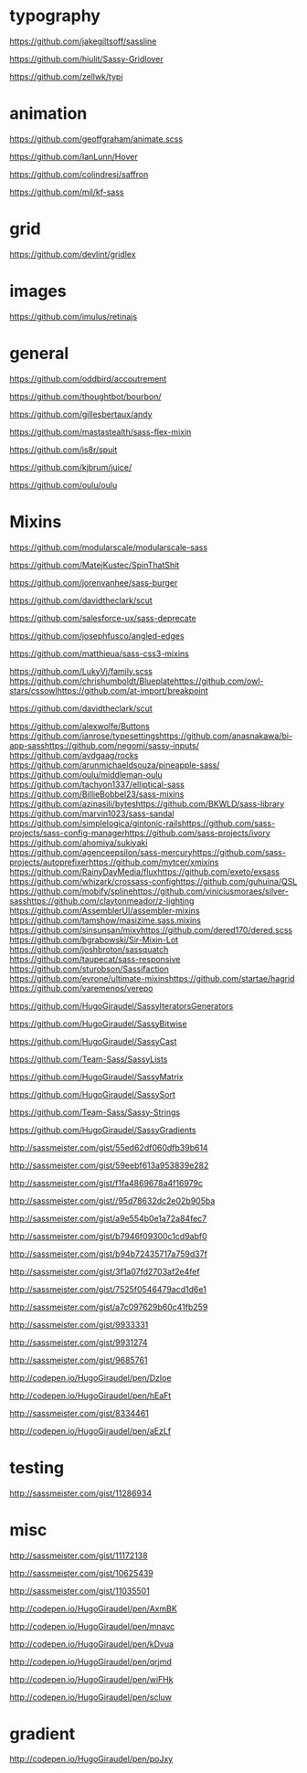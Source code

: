 # typography

https://github.com/jakegiltsoff/sassline

https://github.com/hiulit/Sassy-Gridlover

https://github.com/zellwk/typi

# animation

https://github.com/geoffgraham/animate.scss

https://github.com/IanLunn/Hover

https://github.com/colindresj/saffron

https://github.com/mil/kf-sass

# grid

https://github.com/devlint/gridlex

# images

https://github.com/imulus/retinajs

# general

https://github.com/oddbird/accoutrement

https://github.com/thoughtbot/bourbon/

https://github.com/gillesbertaux/andy

https://github.com/mastastealth/sass-flex-mixin

https://github.com/is8r/spuit

https://github.com/kjbrum/juice/

https://github.com/oulu/oulu

# Mixins

https://github.com/modularscale/modularscale-sass

https://github.com/MatejKustec/SpinThatShit

https://github.com/jorenvanhee/sass-burger


https://github.com/davidtheclark/scut

https://github.com/salesforce-ux/sass-deprecate


https://github.com/josephfusco/angled-edges

https://github.com/matthieua/sass-css3-mixins

https://github.com/LukyVj/family.scss
​
https://github.com/chrishumboldt/Blueplate
​
​
https://github.com/owl-stars/cssowl
​
https://github.com/at-import/breakpoint

https://github.com/davidtheclark/scut

https://github.com/alexwolfe/Buttons
​​
https://github.com/ianrose/typesettings
​
https://github.com/anasnakawa/bi-app-sass
​
https://github.com/negomi/sassy-inputs/
​
https://github.com/avdgaag/rocks
​
https://github.com/arunmichaeldsouza/pineapple-sass/
​
https://github.com/oulu/middleman-oulu
​
https://github.com/tachyon1337/elliptical-sass
​
https://github.com/BillieBobbel23/sass-mixins
​
https://github.com/azinasili/bytes
​
https://github.com/BKWLD/sass-library
​
https://github.com/marvin1023/sass-sandal
​​
https://github.com/simplelogica/gintonic-rails
​
https://github.com/sass-projects/sass-config-manager
​
https://github.com/sass-projects/ivory
​
https://github.com/ahomiya/sukiyaki
​
https://github.com/agenceepsilon/sass-mercury
​
https://github.com/sass-projects/autoprefixer
​
https://github.com/mytcer/xmixins
​
https://github.com/RainyDayMedia/flux
​
https://github.com/exeto/exsass
​
https://github.com/whizark/crossass-config
​
https://github.com/guhuina/QSL
​
https://github.com/mobify/spline
​
https://github.com/viniciusmoraes/silver-sass
​
https://github.com/claytonmeador/z-lighting
​
https://github.com/AssemblerUI/assembler-mixins
​
https://github.com/tamshow/masizime.sass.mixins
​
https://github.com/sinsunsan/mixy
​
https://github.com/dered170/dered.scss
​
https://github.com/bgrabowski/Sir-Mixin-Lot
​
https://github.com/joshbroton/sassquatch
​
https://github.com/taupecat/sass-responsive
​
https://github.com/sturobson/Sassifaction
​
https://github.com/evrone/ultimate-mixins
​
https://github.com/startae/hagrid
​
https://github.com/varemenos/verepo

https://github.com/HugoGiraudel/SassyIteratorsGenerators

https://github.com/HugoGiraudel/SassyBitwise

https://github.com/HugoGiraudel/SassyCast

https://github.com/Team-Sass/SassyLists

https://github.com/HugoGiraudel/SassyMatrix

https://github.com/HugoGiraudel/SassySort

https://github.com/Team-Sass/Sassy-Strings

https://github.com/HugoGiraudel/SassyGradients

http://sassmeister.com/gist/55ed62df060dfb39b614

http://sassmeister.com/gist/59eebf613a953839e282

http://sassmeister.com/gist/f1fa4869678a4f16979c

http://sassmeister.com/gist//95d78632dc2e02b905ba

http://sassmeister.com/gist/a9e554b0e1a72a84fec7

http://sassmeister.com/gist/b7946f09300c1cd9abf0

http://sassmeister.com/gist/b94b72435717a759d37f

http://sassmeister.com/gist/3f1a07fd2703af2e4fef

http://sassmeister.com/gist/7525f0546479acd1d6e1

http://sassmeister.com/gist/a7c097629b60c41fb259

http://sassmeister.com/gist/9933331

http://sassmeister.com/gist/9931274

http://sassmeister.com/gist/9685761

http://codepen.io/HugoGiraudel/pen/Dzloe

http://codepen.io/HugoGiraudel/pen/hEaFt

http://sassmeister.com/gist/8334461

http://codepen.io/HugoGiraudel/pen/aEzLf

# testing

http://sassmeister.com/gist/11286934

# misc

http://sassmeister.com/gist/11172138

http://sassmeister.com/gist/10625439

http://sassmeister.com/gist/11035501

http://codepen.io/HugoGiraudel/pen/AxmBK

http://codepen.io/HugoGiraudel/pen/mnavc

http://codepen.io/HugoGiraudel/pen/kDvua

http://codepen.io/HugoGiraudel/pen/qrjmd

http://codepen.io/HugoGiraudel/pen/wiFHk

http://codepen.io/HugoGiraudel/pen/scluw

# gradient

http://codepen.io/HugoGiraudel/pen/poJxy
